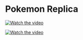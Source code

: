 # Pokemon Replica



[![Watch the video](https://img.youtube.com/vi/79Qk-ImR_KQ/maxresdefault.jpg)](https://youtu.be/79Qk-ImR_KQ)


[![Watch the video](https://img.youtube.com/vi/T-D1KVIuvjA/maxresdefault.jpg)](https://youtu.be/T-D1KVIuvjA)
